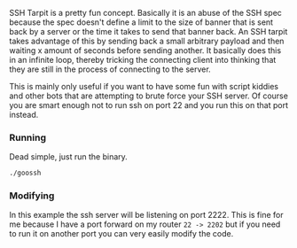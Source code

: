 SSH Tarpit is a pretty fun concept.  Basically it is an abuse of the SSH spec because the spec doesn't define a limit to the size of banner that is sent back by a server or the time it takes to send that banner back.  An SSH tarpit takes advantage of this by sending back a small arbitrary payload and then waiting x amount of seconds before sending another.  It basically does this in an infinite loop, thereby tricking the connecting client into thinking that they are still in the process of connecting to the server.

This is mainly only useful if you want to have some fun with script kiddies and other bots that are attempting to brute force your SSH server.  Of course you are smart enough not to run ssh on port 22 and you run this on that port instead.

### Running
Dead simple, just run the binary.
```BASH
./goossh
```

### Modifying
In this example the ssh server will be listening on port 2222.  This is fine for me because I have a port forward on my router `22 -> 2202` but if you need to run it on another port you can very easily modify the code.